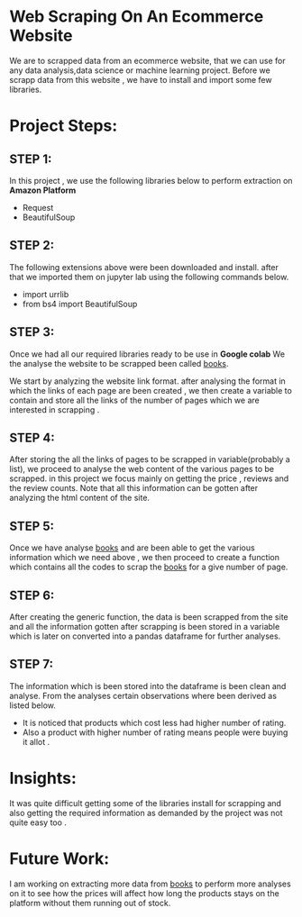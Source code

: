 # Web Scraping On An Ecommerce Website

We are to scrapped data from an ecommerce website, that we can use for any data analysis,data science or machine learning project.
Before we scrapp data from this website , we have to install and import some few libraries.

# Project Steps:

## STEP 1:
In this project , we use the following libraries below to perform extraction on **Amazon Platform**

* Request
* BeautifulSoup


## STEP 2:

The following extensions above were been downloaded and install. after that we imported them on jupyter lab
using the following commands below. 

* import  urrlib
* from bs4 import BeautifulSoup


## STEP 3:

Once we had all our required libraries ready to be use in **Google colab** We the analyse the website to be 
scrapped been called [books](http://books.toscrape.com/). 

We start by analyzing the website link format. after analysing the format in which the links of each page are 
been created , we then create a variable to contain  and store all the links of the number of pages which we are 
interested in scrapping . 

## STEP 4:
After storing the all the links of pages to be scrapped in variable(probably a list), we proceed to analyse the 
web content of the various pages to be scrapped. in this project we focus mainly on getting the price , reviews 
and the review counts.
Note that all this information can be gotten after analyzing the html content of the site. 

## STEP 5:

Once we have analyse [books](http://books.toscrape.com/) and are been able to get  the various information which we need above , we then proceed to create a function which contains all the codes to scrap the [books](http://books.toscrape.com/) for a give number of page. 

## STEP 6:

After creating the generic function,  the data is been scrapped from the site and all the information gotten after scrapping 
is been stored in a variable which is later on converted into a pandas dataframe for further analyses. 

## STEP 7:

The information which is been stored into the dataframe is been clean and analyse.
From the analyses certain observations where been derived as listed below. 

* It is noticed that products which cost less had higher number of rating.
* Also a product with higher number of rating means people were buying it allot . 


# Insights:

It was quite difficult getting some of the libraries install for scrapping and also getting the required information as 
demanded by the project was not quite easy too . 

# Future Work:

I am working on extracting more data from [books](http://books.toscrape.com/) to perform more analyses on it to see how the prices will affect how long
the products stays on the platform without them running out of stock. 

















































